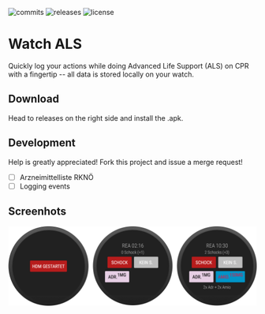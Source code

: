 ![commits](https://badgen.net/github/commits/martinweise/watchals/) ![releases](https://badgen.net/github/releases/martinweise/watchals/) ![license](https://badgen.net/github/license/martinweise/watchals/)

# Watch ALS

Quickly log your actions while doing Advanced Life Support (ALS) on CPR with a fingertip -- all data is stored locally on your watch.

## Download

Head to releases on the right side and install the .apk.

## Development

Help is greatly appreciated! Fork this project and issue a merge request!

- [ ] Arzneimittelliste RKNÖ
- [ ] Logging events

## Screenhots

![WatchOS faces](docs/faces.png)